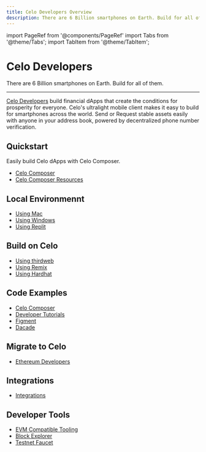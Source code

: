 ```yaml
---
title: Celo Developers Overview
description: There are 6 Billion smartphones on Earth. Build for all of them.
---
```


import PageRef from '@components/PageRef'
import Tabs from '@theme/Tabs';
import TabItem from '@theme/TabItem';

# Celo Developers

There are 6 Billion smartphones on Earth. Build for all of them.

---

[Celo Developers](https://celo.org/developers) build financial dApps that create the conditions for prosperity for everyone. Celo's ultralight mobile client makes it easy to build for smartphones across the world. Send or Request stable assets easily with anyone in your address book, powered by decentralized phone number verification.

## Quickstart

Easily build Celo dApps with Celo Composer.

- [Celo Composer](https://github.com/celo-org/celo-composer)
- [Celo Composer Resources](https://celo.academy/tags/c/tutorials/4/composer)

## Local Environmennt

- [Using Mac](/developer/setup/mac)
- [Using Windows](/developer/setup/windows)
- [Using Replit](/developer/setup/replit)

## Build on Celo

- [Using thirdweb](/developer/deploy/thirdweb)
- [Using Remix](/developer/deploy/remix)
- [Using Hardhat](/developer/deploy/hardhat)

## Code Examples

- [Celo Composer](https://github.com/celo-org/celo-composer#celo-composer)
- [Developer Tutorials](https://celo.academy/tags/c/tutorials/4)
- [Figment](https://learn.figment.io/protocols/celo)
- [Dacade](https://dacade.org/communities/celo)

## Migrate to Celo

- [Ethereum Developers](/developer/migrate/from-ethereum)

## Integrations

- [Integrations](/integration/)

## Developer Tools

- [EVM Compatible Tooling](/developer/evm-tools)
- [Block Explorer](https://explorer.celo.org/)
- [Testnet Faucet](https://faucet.celo.org)
